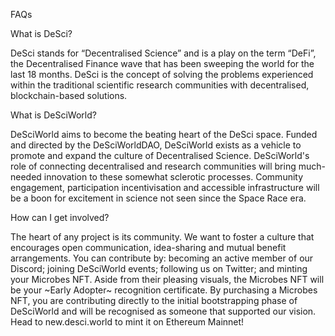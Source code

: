 FAQs

What is DeSci?

DeSci stands for “Decentralised Science” and is a play on the term “DeFi”, the Decentralised Finance wave that has been sweeping the world for the last 18 months. DeSci is the concept of solving the problems experienced within the traditional scientific research communities with decentralised, blockchain-based solutions.

What is DeSciWorld?

DeSciWorld aims to become the beating heart of the DeSci space. Funded and directed by the DeSciWorldDAO, DeSciWorld exists as a vehicle to promote and expand the culture of Decentralised Science. DeSciWorld's role of connecting decentralised and research communities will bring much-needed innovation to these somewhat sclerotic processes. Community engagement, participation incentivisation and accessible infrastructure will be a boon for excitement in science not seen since the Space Race era.

How can I get involved?

The heart of any project is its community. We want to foster a culture that encourages open communication, idea-sharing and mutual benefit arrangements. You can contribute by: becoming an active member of our Discord; joining DeSciWorld events; following us on Twitter; and minting your Microbes NFT. Aside from their pleasing visuals, the Microbes NFT will be your ~Early Adopter~ recognition certificate. By purchasing a Microbes NFT, you are contributing directly to the initial bootstrapping phase of DeSciWorld and will be recognised as someone that supported our vision. Head to new.desci.world to mint it on Ethereum Mainnet!